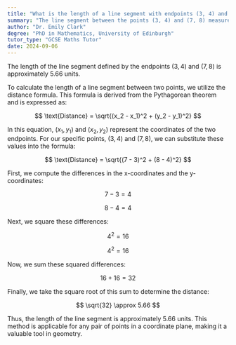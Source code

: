 ```yaml
---
title: "What is the length of a line segment with endpoints (3, 4) and (7, 8)?"
summary: "The line segment between the points (3, 4) and (7, 8) measures 5.66 units in length."
author: "Dr. Emily Clark"
degree: "PhD in Mathematics, University of Edinburgh"
tutor_type: "GCSE Maths Tutor"
date: 2024-09-06
---
```


The length of the line segment defined by the endpoints $(3, 4)$ and $(7, 8)$ is approximately $5.66$ units.

To calculate the length of a line segment between two points, we utilize the distance formula. This formula is derived from the Pythagorean theorem and is expressed as:

$$
\text{Distance} = \sqrt{(x_2 - x_1)^2 + (y_2 - y_1)^2}
$$

In this equation, $(x_1, y_1)$ and $(x_2, y_2)$ represent the coordinates of the two endpoints. For our specific points, $(3, 4)$ and $(7, 8)$, we can substitute these values into the formula:

$$
\text{Distance} = \sqrt{(7 - 3)^2 + (8 - 4)^2}
$$

First, we compute the differences in the x-coordinates and the y-coordinates:

$$
7 - 3 = 4
$$

$$
8 - 4 = 4
$$

Next, we square these differences:

$$
4^2 = 16
$$

$$
4^2 = 16
$$

Now, we sum these squared differences:

$$
16 + 16 = 32
$$

Finally, we take the square root of this sum to determine the distance:

$$
\sqrt{32} \approx 5.66
$$

Thus, the length of the line segment is approximately $5.66$ units. This method is applicable for any pair of points in a coordinate plane, making it a valuable tool in geometry.
    